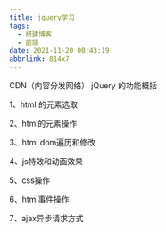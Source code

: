 ```yaml
---
title: jquery学习
tags:
  - 搭建博客
  - 前端
date: 2021-11-20 00:43:19
abbrlink: 814x7
---
```

 CDN（内容分发网络）
jQuery 的功能概括

1、html 的元素选取

2、html的元素操作

3、html dom遍历和修改

4、js特效和动画效果

5、css操作

6、html事件操作

7、ajax异步请求方式